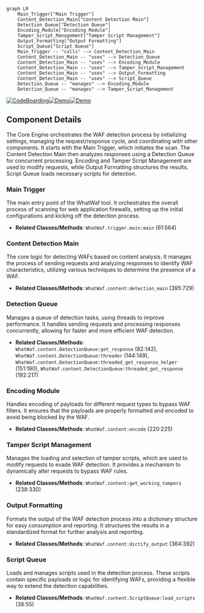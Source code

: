 ```mermaid
graph LR
    Main_Trigger["Main Trigger"]
    Content_Detection_Main["Content Detection Main"]
    Detection_Queue["Detection Queue"]
    Encoding_Module["Encoding Module"]
    Tamper_Script_Management["Tamper Script Management"]
    Output_Formatting["Output Formatting"]
    Script_Queue["Script Queue"]
    Main_Trigger -- "calls" --> Content_Detection_Main
    Content_Detection_Main -- "uses" --> Detection_Queue
    Content_Detection_Main -- "uses" --> Encoding_Module
    Content_Detection_Main -- "uses" --> Tamper_Script_Management
    Content_Detection_Main -- "uses" --> Output_Formatting
    Content_Detection_Main -- "uses" --> Script_Queue
    Detection_Queue -- "manages" --> Encoding_Module
    Detection_Queue -- "manages" --> Tamper_Script_Management
```
[![CodeBoarding](https://img.shields.io/badge/Generated%20by-CodeBoarding-9cf?style=flat-square)](https://github.com/CodeBoarding/GeneratedOnBoardings)[![Demo](https://img.shields.io/badge/Try%20Demo-CodeBoarding-blue?style=flat-square)](https://www.codeboarding.org/demo)[![Demo](https://img.shields.io/badge/Try%20Demo-CodeBoarding-blue?style=flat-square)](https://www.codeboarding.org/demo)

## Component Details

The Core Engine orchestrates the WAF detection process by initializing settings, managing the request/response cycle, and coordinating with other components. It starts with the Main Trigger, which initiates the scan. The Content Detection Main then analyzes responses using a Detection Queue for concurrent processing. Encoding and Tamper Script Management are used to modify requests, while Output Formatting structures the results. Script Queue loads necessary scripts for detection.

### Main Trigger
The main entry point of the WhatWaf tool. It orchestrates the overall process of scanning for web application firewalls, setting up the initial configurations and kicking off the detection process.
- **Related Classes/Methods**: `WhatWaf.trigger.main:main` (61:564)

### Content Detection Main
The core logic for detecting WAFs based on content analysis. It manages the process of sending requests and analyzing responses to identify WAF characteristics, utilizing various techniques to determine the presence of a WAF.
- **Related Classes/Methods**: `WhatWaf.content:detection_main` (395:729)

### Detection Queue
Manages a queue of detection tasks, using threads to improve performance. It handles sending requests and processing responses concurrently, allowing for faster and more efficient WAF detection.
- **Related Classes/Methods**: `WhatWaf.content.DetectionQueue:get_response` (82:142), `WhatWaf.content.DetectionQueue:threader` (144:149), `WhatWaf.content.DetectionQueue:threaded_get_response_helper` (151:190), `WhatWaf.content.DetectionQueue:threaded_get_response` (192:217)

### Encoding Module
Handles encoding of payloads for different request types to bypass WAF filters. It ensures that the payloads are properly formatted and encoded to avoid being blocked by the WAF.
- **Related Classes/Methods**: `WhatWaf.content:encode` (220:225)

### Tamper Script Management
Manages the loading and selection of tamper scripts, which are used to modify requests to evade WAF detection. It provides a mechanism to dynamically alter requests to bypass WAF rules.
- **Related Classes/Methods**: `WhatWaf.content:get_working_tampers` (238:330)

### Output Formatting
Formats the output of the WAF detection process into a dictionary structure for easy consumption and reporting. It structures the results in a standardized format for further analysis and reporting.
- **Related Classes/Methods**: `WhatWaf.content:dictify_output` (364:392)

### Script Queue
Loads and manages scripts used in the detection process. These scripts contain specific payloads or logic for identifying WAFs, providing a flexible way to extend the detection capabilities.
- **Related Classes/Methods**: `WhatWaf.content.ScriptQueue:load_scripts` (38:55)